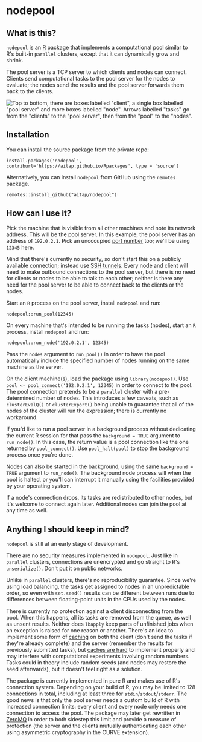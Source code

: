 nodepool
========

What is this?
-------------

`nodepool` is an [R] package that implements a computational pool
similar to R's built-in `parallel` clusters, except that it can
dynamically grow and shrink.

The pool server is a TCP server to which clients and nodes can connect. Clients
send computational tasks to the pool server for the nodes to evaluate; the
nodes send the results and the pool server forwards them back to the clients.

![Top to bottom, there are boxes labelled "client", a single box
labelled "pool server" and more boxes labelled "node". Arrows labelled "tasks"
go from the "clients" to the "pool server", then from the "pool" to the
"nodes".](man/figures/architecture.svg)

Installation
------------

You can install the source package from the private repo:

```
install.packages('nodepool', contriburl='https://aitap.github.io/Rpackages', type = 'source')
```

Alternatively, you can install `nodepool` from GitHub using the `remotes`
package.

```
remotes::install_github("aitap/nodepool")
```

How can I use it?
-----------------

Pick the machine that is visible from all other machines and note its
network address. This will be the pool server. In this example, the pool
server has an address of `192.0.2.1`. Pick an unoccupied [port number]
too; we'll be using `12345` here.

Mind that there's currently no security, so don't start this on a
publicly available connection; instead use [SSH tunnels]. Every node and
client will need to make outbound connections to the pool server, but
there is no need for clients or nodes to be able to talk to each other;
neither is there any need for the pool server to be able to connect
back to the clients or the nodes.

Start an `R` process on the pool server, install `nodepool` and run:

```
nodepool::run_pool(12345)
```

On every machine that's intended to be running the tasks (nodes), start an `R`
process, install `nodepool` and run:

```
nodepool::run_node('192.0.2.1', 12345)
```

Pass the `nodes` argument to `run_pool()` in order to have the pool
automatically include the specified number of nodes running on the same
machine as the server.

On the client machine(s), load the package using `library(nodepool)`.
Use `pool <- pool_connect('192.0.2.1', 12345)` in order to connect to
the pool. The pool connection pretends to be a `parallel` cluster with a
pre-determined number of nodes. This introduces a few caveats, such as
`clusterEvalQ()` or `clusterExport()` being unable to guarantee that all
of the nodes of the cluster will run the expression; there is currently
no workaround.

If you'd like to run a pool server in a background process without
dedicating the current R session for that pass the `background = TRUE`
argument to `run_node()`. In this case, the return value is a pool
connection like the one returned by `pool_connect()`.  Use
`pool_halt(pool)` to stop the background process once you're done.

Nodes can also be started in the background, using the same
`background = TRUE` argument to `run_node()`. The background node
process will when the pool is halted, or you'll can interrupt it
manually using the facilities provided by your operating system.

If a node's connection drops, its tasks are redistributed to other
nodes, but it's welcome to connect again later. Additional nodes can
join the pool at any time as well.

Anything I should keep in mind?
-------------------------------

`nodepool` is still at an early stage of development.

There are no security measures implemented in `nodepool`. Just like in
`parallel` clusters, connections are unencrypted and go straight to R's
`unserialize()`. Don't put it on public networks.

Unlike in `parallel` clusters, there's no reproducibility guarantee.
Since we're using load balancing, the tasks get assigned to nodes in an
unpredictable order, so even with `set.seed()` results can be different
between runs due to differences between floating-point units in the CPUs
used by the nodes.

There is currently no protection against a client disconnecting from
the pool. When this happens, all its tasks are removed from the queue,
as well as unsent results. Neither does `lbapply` keep parts of
unfinished jobs when an exception is raised for one reason or another.
There's an idea to implement some form of [caching] on both the client
(don't send the tasks if they're already complete) and the server
(remember the results for previously submitted tasks), but [caches are
hard] to implement properly and may interfere with computational
experiments involving random numbers. Tasks could in theory include
random seeds (and nodes may restore the seed afterwards), but it doesn't
feel right as a solution.

The package is currently implemented in pure R and makes use of R's
connection system. Depending on your build of R, you may be limited to
128 connections in total, including at least three for
`stdin`/`stdout`/`stderr`. The good news is that only the pool server
needs a custom build of R with increased connection limits: every client
and every node only needs one connection to access the pool. The package
may later get rewritten in [ZeroMQ] in order to both sidestep this limit
and provide a measure of protection (the server and the clients mutually
authenticating each other using asymmetric cryptography in the CURVE
extension).

[R]: https://www.r-project.org/
[port number]: https://en.wikipedia.org/wiki/Transmission_Control_Protocol#TCP_ports
[SSH tunnels]: https://en.wikipedia.org/wiki/SSH_tunnel#Secure_Shell_tunneling
[caching]: https://cran.r-project.org/package=depcache
[caches are hard]: https://devblogs.microsoft.com/oldnewthing/20060502-07/?p=31333
[ZeroMQ]: https://zeromq.org/
